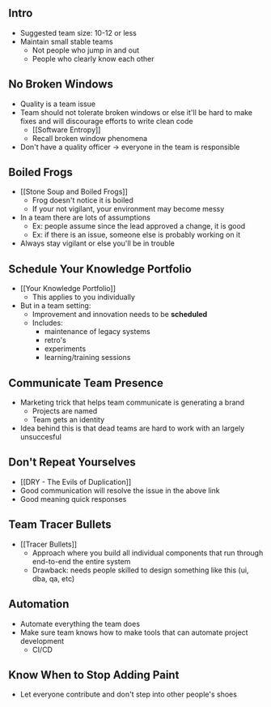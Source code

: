 ## Intro
* Suggested team size: 10-12 or less
* Maintain small stable teams
	* Not people who jump in and out
	* People who clearly know each other
## No Broken Windows
* Quality is a team issue
* Team should not tolerate broken windows or else it'll be hard to make fixes and will discourage efforts to write clean code
	* [[Software Entropy]]
	* Recall broken window phenomena
* Don't have a quality officer -> everyone in the team is responsible
## Boiled Frogs
* [[Stone Soup and Boiled Frogs]]
	* Frog doesn't notice it is boiled
	* If your not vigilant, your environment may become messy
* In a team there are lots of assumptions
	* Ex: people assume since the lead approved a change, it is good 
	* Ex: if there is an issue, someone else is probably working on it
* Always stay vigilant or else you'll be in trouble
## Schedule Your Knowledge Portfolio
* [[Your Knowledge Portfolio]]
	* This applies to you individually
* But in a team setting:
	* Improvement and innovation needs to be **scheduled**
	* Includes:
		* maintenance of legacy systems
		* retro's
		* experiments
		* learning/training sessions
## Communicate Team Presence
* Marketing trick that helps team communicate is generating a brand
	* Projects are named 
	* Team gets an identity
* Idea behind this is that dead teams are hard to work with an largely unsuccesful
## Don't Repeat Yourselves
* [[DRY - The Evils of Duplication]]
* Good communication will resolve the issue in the above link
* Good meaning quick responses 
## Team Tracer Bullets
* [[Tracer Bullets]]
	* Approach where you build all individual components that run through end-to-end the entire system
	* Drawback: needs people skilled to design something like this (ui, dba, qa, etc)
## Automation
* Automate everything the team does
* Make sure team knows how to make tools that can automate project development
	* CI/CD
## Know When to Stop Adding Paint
* Let everyone contribute and don't step into other people's shoes